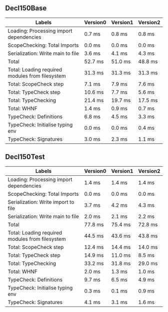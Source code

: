 
## Decl150Base

Labels|Version0|Version1|Version2
---|---|---|---
Loading: Processing import dependencies|0.7 ms|0.8 ms|0.8 ms
ScopeChecking: Total Imports|0.0 ms|0.0 ms|0.0 ms
Serialization: Write main to file|3.6 ms|4.1 ms|4.3 ms
Total|52.7 ms|51.0 ms|48.8 ms
Total: Loading required modules from filesystem|31.3 ms|31.3 ms|31.3 ms
Total: ScopeCheck step|7.1 ms|7.9 ms|7.6 ms
Total: TypeCheck step|10.6 ms|7.7 ms|5.6 ms
Total: TypeChecking|21.4 ms|19.7 ms|17.5 ms
Total: WHNF|1.4 ms|0.9 ms|0.7 ms
TypeCheck: Definitions|6.8 ms|4.5 ms|3.3 ms
TypeCheck: Initialise typing env|0.0 ms|0.0 ms|0.4 ms
TypeCheck: Signatures|3.0 ms|2.3 ms|1.1 ms


## Decl150Test

Labels|Version0|Version1|Version2
---|---|---|---
Loading: Processing import dependencies|1.4 ms|1.4 ms|1.4 ms
ScopeChecking: Total Imports|0.0 ms|0.0 ms|0.0 ms
Serialization: Write import to file|3.7 ms|4.2 ms|4.3 ms
Serialization: Write main to file|2.0 ms|2.1 ms|2.2 ms
Total|77.8 ms|75.4 ms|72.8 ms
Total: Loading required modules from filesystem|44.5 ms|43.6 ms|43.8 ms
Total: ScopeCheck step|12.4 ms|14.4 ms|14.0 ms
Total: TypeCheck step|14.9 ms|11.0 ms|8.5 ms
Total: TypeChecking|33.2 ms|31.8 ms|29.0 ms
Total: WHNF|2.0 ms|1.3 ms|1.0 ms
TypeCheck: Definitions|9.7 ms|6.5 ms|4.9 ms
TypeCheck: Initialise typing env|0.3 ms|0.1 ms|0.9 ms
TypeCheck: Signatures|4.1 ms|3.1 ms|1.6 ms

